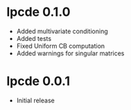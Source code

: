 # lpcde 0.1.0
- Added multivariate conditioning
- Added tests
- Fixed Uniform CB computation
- Added warnings for singular matrices

# lpcde 0.0.1
- Initial release
